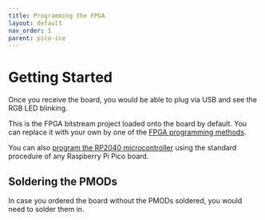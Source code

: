 ```yaml
---
title: Programming the FPGA
layout: default
nav_order: 1
parent: pico-ice
---
```


# Getting Started

Once you receive the board,
you would be able to plug via USB and see the RGB LED blinking.

This is the FPGA bitstream project loaded onto the board by default.
You can replace it with your own by one of the [FPGA programming methods](/programming_the_fpga.html).

You can also [program the RP2040 microcontroller](/programming_the_mcu.html) using the standard procedure of any Raspberry Pi Pico board.

## Soldering the PMODs

In case you ordered the board without the PMODs soldered, you would need to solder them in.
